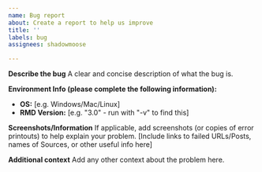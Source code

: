 ```yaml
---
name: Bug report
about: Create a report to help us improve
title: ''
labels: bug
assignees: shadowmoose

---
```


**Describe the bug**
A clear and concise description of what the bug is.

**Environment Info (please complete the following information):**
 - **OS:** [e.g. Windows/Mac/Linux]
 - **RMD Version:** [e.g. "3.0" - run with "-v" to find this]

**Screenshots/Information**
If applicable, add screenshots (or copies of error printouts) to help explain your problem.
[Include links to failed URLs/Posts, names of Sources, or other useful info here]

**Additional context**
Add any other context about the problem here.
